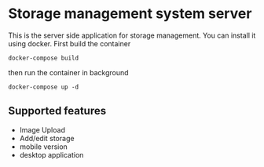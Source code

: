 # Storage management system server

This is the server side application for storage management. You can install it using docker.
First build the container
```
docker-compose build
```

then run the container in background
```
docker-compose up -d
```

## Supported features
- Image Upload
- Add/edit storage
- mobile version
- desktop application
